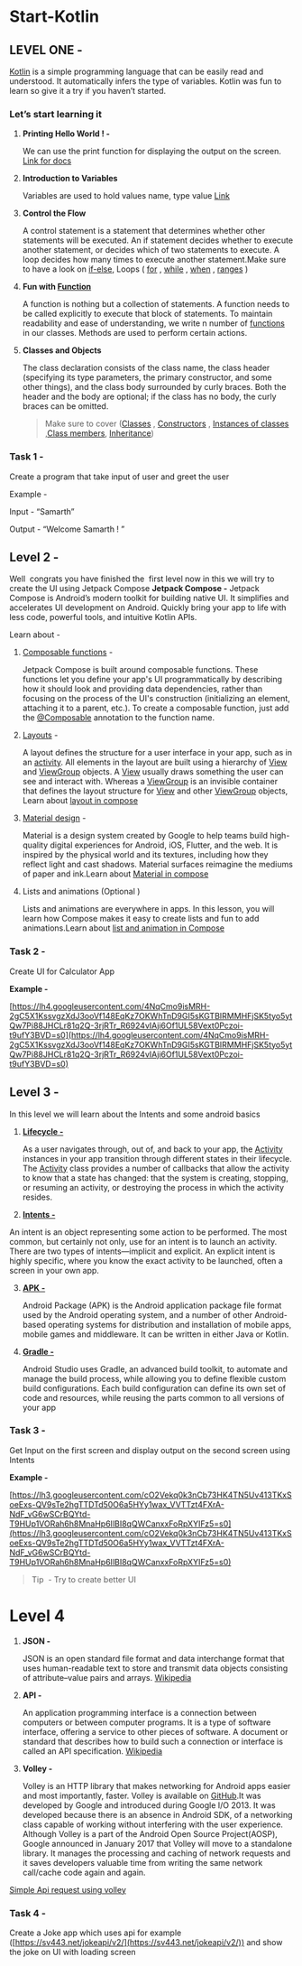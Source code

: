 # Start-Kotlin

## LEVEL ONE -

   [Kotlin](https://kotlinlang.org/) is a simple programming language that can be easily read and understood. It automatically infers the type of variables. Kotlin was fun to learn so give it a try if you haven’t started.

### Let’s start learning it

1. **Printing Hello World ! -**

   We can use the print function for displaying the output on the screen. [Link for docs](https://kotlinlang.org/docs/basic-syntax.html#print-to-the-standard-output) 

2. **Introduction to Variables**
   
   Variables are used to hold values name, type value [Link](https://kotlinlang.org/docs/basic-types.html)


3. **Control the Flow**
   
   A control statement is a statement that determines whether other statements will be executed. An if statement decides whether to execute another statement, or decides which of two statements to execute. A loop decides how many times to execute another statement.Make sure to have a look on [if-else](https://kotlinlang.org/docs/basic-syntax.html#conditional-expressions), Loops ( [for](https://kotlinlang.org/docs/basic-syntax.html#for-loop) , [while](https://kotlinlang.org/docs/basic-syntax.html#while-loop) , [when](https://kotlinlang.org/docs/basic-syntax.html#when-expression) , [ranges](https://kotlinlang.org/docs/basic-syntax.html#ranges) )


4. **Fun with [Function](https://kotlinlang.org/docs/basic-syntax.html#functions)**


   A function is nothing but a collection of statements. A function needs to be called explicitly to execute that block of statements. To maintain readability and ease of understanding, we write n number of [functions](https://kotlinlang.org/docs/basic-syntax.html#functions) in our classes. Methods are used to perform certain actions.

5. **Classes and Objects**

   The class declaration consists of the class name, the class header (specifying its type parameters, the primary constructor, and some other things), and the class body surrounded by curly braces. Both the header and the body are optional; if the class has no body, the curly braces can be omitted.

      > Make sure to cover ([Classes](https://kotlinlang.org/docs/classes.html#top) , [Constructors](https://kotlinlang.org/docs/classes.html#constructors) , [Instances of classes](https://kotlinlang.org/docs/classes.html#creating-instances-of-classes) ,[Class members](https://kotlinlang.org/docs/classes.html#class-members), [Inheritance](https://kotlinlang.org/docs/classes.html#inheritance))

### **Task 1 -**

   Create a program that take input of user and greet the user

   Example -

   Input - “Samarth”

   Output - “Welcome Samarth ! ”

## Level 2 -

Well  congrats you have finished the  first level now in this we will try to create the UI using Jetpack Compose **Jetpack Compose -** Jetpack Compose is Android’s modern toolkit for building native UI. It simplifies and accelerates UI development on Android. Quickly bring your app to life with less code, powerful tools, and intuitive Kotlin APIs.

Learn about -

1. [Composable functions](https://developer.android.com/jetpack/compose/tutorial) -

   Jetpack Compose is built around composable functions. These functions let you define your app's UI programmatically by describing how it should look and providing data dependencies, rather than focusing on the process of the UI's construction (initializing an element, attaching it to a parent, etc.). To create a composable function, just add the [@Composable](https://developer.android.com/reference/kotlin/androidx/compose/runtime/Composable) annotation to the function name.

2. [Layouts](https://developer.android.com/guide/topics/ui/declaring-layout) -

   A layout defines the structure for a user interface in your app, such as in an [activity](https://developer.android.com/guide/components/activities). All elements in the layout are built using a hierarchy of [View](https://developer.android.com/reference/android/view/View) and [ViewGroup](https://developer.android.com/reference/android/view/ViewGroup) objects. A [View](https://developer.android.com/reference/android/view/View) usually draws something the user can see and interact with. Whereas a [ViewGroup](https://developer.android.com/reference/android/view/ViewGroup) is an invisible container that defines the layout structure for [View](https://developer.android.com/reference/android/view/View) and other [ViewGroup](https://developer.android.com/reference/android/view/ViewGroup) objects, Learn about [layout in compose](https://developer.android.com/jetpack/compose/tutorial)

3. [Material design](https://material.io/design) -

   Material is a design system created by Google to help teams build high-quality digital experiences for Android, iOS, Flutter, and the web. It is inspired by the physical world and its textures, including how they reflect light and cast shadows. Material surfaces reimagine the mediums of paper and ink.Learn about [Material in compose](https://developer.android.com/jetpack/compose/tutorial)

4. Lists and animations (Optional )

   Lists and animations are everywhere in apps. In this lesson, you will learn how Compose makes it easy to create lists and fun to add animations.Learn about [list and animation in Compose](https://developer.android.com/jetpack/compose/tutorial)


### **Task 2 -**

   Create UI for Calculator App

   **Example -**

   [https://lh4.googleusercontent.com/4NqCmo9isMRH-2gC5X1KssvgzXdJ3ooVf148EqKz7OKWhTnD9GI5sKGTBIRMMHFjSK5tyo5ytQw7Pi88JHCLr81q2Q-3rjRTr_R6924vIAji6Of1UL58Vext0Pczoi-t9ufY3BVD=s0](https://lh4.googleusercontent.com/4NqCmo9isMRH-2gC5X1KssvgzXdJ3ooVf148EqKz7OKWhTnD9GI5sKGTBIRMMHFjSK5tyo5ytQw7Pi88JHCLr81q2Q-3rjRTr_R6924vIAji6Of1UL58Vext0Pczoi-t9ufY3BVD=s0)

## Level 3 -

In this level we will learn about the Intents and some android basics

1. [**Lifecycle -**](https://developer.android.com/guide/components/activities/activity-lifecycle)

   As a user navigates through, out of, and back to your app, the [Activity](https://developer.android.com/reference/android/app/Activity) instances in your app transition through different states in their lifecycle. The [Activity](https://developer.android.com/reference/android/app/Activity) class provides a number of callbacks that allow the activity to know that a state has changed: that the system is creating, stopping, or resuming an activity, or destroying the process in which the activity resides.

2.  [**Intents -**](https://developer.android.com/guide/components/intents-filters)

   An intent is an object representing some action to be performed. The most common, but certainly not only, use for an intent is to launch an activity. There are two types of intents—implicit and explicit. An explicit intent is highly specific, where you know the exact activity to be launched, often a screen in your own app.

3. [**APK -**](https://en.wikipedia.org/wiki/Android_application_package#:~:text=Android%20Package%20(APK)%20is%20the,in%20either%20Java%20or%20Kotlin.)

   Android Package (APK) is the Android application package file format used by the Android operating system, and a number of other Android-based operating systems for distribution and installation of mobile apps, mobile games and middleware. It can be written in either Java or Kotlin.


4. [**Gradle -**](https://developer.android.com/studio/build#:~:text=Android%20Studio%20uses%20Gradle%2C%20an,all%20versions%20of%20your%20app.) 

   Android Studio uses Gradle, an advanced build toolkit, to automate and manage the build process, while allowing you to define flexible custom build configurations. Each build configuration can define its own set of code and resources, while reusing the parts common to all versions of your app

### Task 3 -

Get Input on the first screen and display output on the second screen using Intents

**Example -**

[https://lh3.googleusercontent.com/cO2Vekq0k3nCb73HK4TN5Uv413TKxSoeExs-QV9sTe2hgTTDTd50O6a5HYy1wax_VVTTzt4FXrA-NdF_vG6wSCrBQYtd-T9HUp1VORah6h8MnaHp6IlBI8qQWCanxxFoRpXYIFz5=s0](https://lh3.googleusercontent.com/cO2Vekq0k3nCb73HK4TN5Uv413TKxSoeExs-QV9sTe2hgTTDTd50O6a5HYy1wax_VVTTzt4FXrA-NdF_vG6wSCrBQYtd-T9HUp1VORah6h8MnaHp6IlBI8qQWCanxxFoRpXYIFz5=s0)

> Tip  - Try to create better UI

# Level 4

1. **JSON -**

   JSON is an open standard file format and data interchange format that uses human-readable text to store and transmit data objects consisting of attribute–value pairs and arrays. [Wikipedia](https://en.wikipedia.org/wiki/JSON)

2. **API -**

   An application programming interface is a connection between computers or between computer programs. It is a type of software interface, offering a service to other pieces of software. A document or standard that describes how to build such a connection or interface is called an API specification. [Wikipedia](https://en.wikipedia.org/wiki/API)

3. **Volley -**

   Volley is an HTTP library that makes networking for Android apps easier and most importantly, faster. Volley is available on [GitHub](https://github.com/google/volley).It was developed by Google and introduced during Google I/O 2013. It was developed because there is an absence in Android SDK, of a networking class capable of working without interfering with the user experience. Although Volley is a part of the Android Open Source Project(AOSP), Google announced in January 2017 that Volley will move to a standalone library. It manages the processing and caching of network requests and it saves developers valuable time from writing the same network call/cache code again and again.

[Simple Api request using volley](https://developer.android.com/training/volley/simple)

### Task 4 -

  Create a Joke app which uses api for example ([https://sv443.net/jokeapi/v2/](https://sv443.net/jokeapi/v2/)) and show the joke on UI with loading screen

